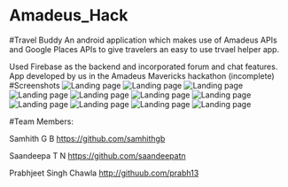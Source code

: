 # Amadeus_Hack
#Travel Buddy
An android application which makes use of Amadeus APIs and Google Places APIs to give travelers an easy to use trvael helper app.

Used Firebase as the backend and incorporated forum and chat features.
App developed by us in the Amadeus Mavericks hackathon (incomplete)
#Screenshots
![Landing page](https://github.com/Samhithgb/Amadeus_Hack/blob/master/1.png "First screen")
![Landing page](https://github.com/Samhithgb/Amadeus_Hack/blob/master/2.png "First screen")
![Landing page](https://github.com/Samhithgb/Amadeus_Hack/blob/master/3.png "First screen")
![Landing page](https://github.com/Samhithgb/Amadeus_Hack/blob/master/4.png "First screen")
![Landing page](https://github.com/Samhithgb/Amadeus_Hack/blob/master/5.png "First screen")
![Landing page](https://github.com/Samhithgb/Amadeus_Hack/blob/master/6.png "First screen")
![Landing page](https://github.com/Samhithgb/Amadeus_Hack/blob/master/7.png "First screen")
![Landing page](https://github.com/Samhithgb/Amadeus_Hack/blob/master/8.png "First screen")
![Landing page](https://github.com/Samhithgb/Amadeus_Hack/blob/master/9.png "First screen")
![Landing page](https://github.com/Samhithgb/Amadeus_Hack/blob/master/10.png "First screen")
![Landing page](https://github.com/Samhithgb/Amadeus_Hack/blob/master/11.png "First screen")

#Team Members:

Samhith G B https://github.com/samhithgb

Saandeepa T N https://github.com/saandeepatn

Prabhjeet Singh Chawla http://githuub.com/prabh13
